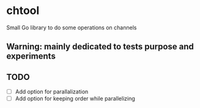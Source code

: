 # chtool

Small Go library to do some operations on channels

## Warning: mainly dedicated to tests purpose and experiments

## TODO

- [ ] Add option for parallalization
- [ ] Add option for keeping order while parallelizing

